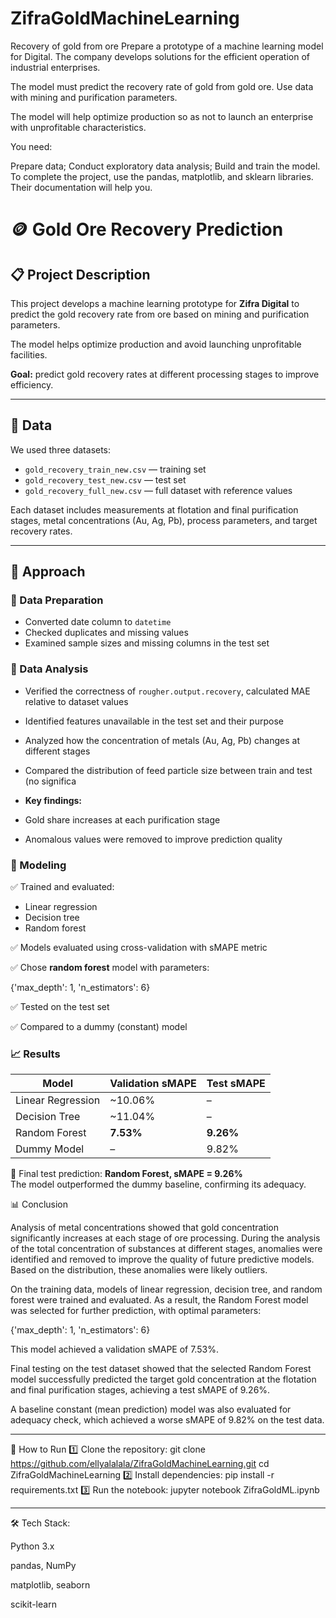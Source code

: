 # ZifraGoldMachineLearning

Recovery of gold from ore
Prepare a prototype of a machine learning model for Digital. The company develops solutions for the efficient operation of industrial enterprises.

The model must predict the recovery rate of gold from gold ore. Use data with mining and purification parameters.

The model will help optimize production so as not to launch an enterprise with unprofitable characteristics.

You need:

Prepare data;
Conduct exploratory data analysis;
Build and train the model.
To complete the project, use the pandas, matplotlib, and sklearn libraries. Their documentation will help you.


# 🪙 Gold Ore Recovery Prediction

## 📋 Project Description
This project develops a machine learning prototype for **Zifra Digital** to predict the gold recovery rate from ore based on mining and purification parameters.  

The model helps optimize production and avoid launching unprofitable facilities.

**Goal:** predict gold recovery rates at different processing stages to improve efficiency.

---

## 📂 Data

We used three datasets:  
- `gold_recovery_train_new.csv` — training set  
- `gold_recovery_test_new.csv` — test set  
- `gold_recovery_full_new.csv` — full dataset with reference values  

Each dataset includes measurements at flotation and final purification stages, metal concentrations (Au, Ag, Pb), process parameters, and target recovery rates.

---

## 🧪 Approach

### 🔷 Data Preparation
- Converted date column to `datetime`
- Checked duplicates and missing values
- Examined sample sizes and missing columns in the test set

### 🔷 Data Analysis
- Verified the correctness of `rougher.output.recovery`, calculated MAE relative to dataset values
- Identified features unavailable in the test set and their purpose
- Analyzed how the concentration of metals (Au, Ag, Pb) changes at different stages
- Compared the distribution of feed particle size between train and test (no significa

- **Key findings:**
- Gold share increases at each purification stage
- Anomalous values were removed to improve prediction quality

### 🔷 Modeling
✅ Trained and evaluated:
- Linear regression  
- Decision tree  
- Random forest  

✅ Models evaluated using cross-validation with sMAPE metric

✅ Chose **random forest** model with parameters:

{'max_depth': 1, 'n_estimators': 6}

✅ Tested on the test set

✅ Compared to a dummy (constant) model

### 📈 Results

| Model                | Validation sMAPE | Test sMAPE |
|-----------------------|------------------|------------|
| Linear Regression     | ~10.06%         | –          |
| Decision Tree         | ~11.04%         | –          |
| Random Forest         | **7.53%**       | **9.26%** |
| Dummy Model           | –               | 9.82%      |

🎯 Final test prediction: **Random Forest, sMAPE = 9.26%**  
The model outperformed the dummy baseline, confirming its adequacy.


📊 Conclusion

Analysis of metal concentrations showed that gold concentration significantly increases at each stage of ore processing. During the analysis of the total concentration of substances at different stages, anomalies were identified and removed to improve the quality of future predictive models. Based on the distribution, these anomalies were likely outliers.

On the training data, models of linear regression, decision tree, and random forest were trained and evaluated. As a result, the Random Forest model was selected for further prediction, with optimal parameters:

{'max_depth': 1, 'n_estimators': 6}

This model achieved a validation sMAPE of 7.53%.

Final testing on the test dataset showed that the selected Random Forest model successfully predicted the target gold concentration at the flotation and final purification stages, achieving a test sMAPE of 9.26%.

A baseline constant (mean prediction) model was also evaluated for adequacy check, which achieved a worse sMAPE of 9.82% on the test data.

_______

🚀 How to Run
1️⃣ Clone the repository:
git clone https://github.com/ellyalalala/ZifraGoldMachineLearning.git
cd ZifraGoldMachineLearning
2️⃣ Install dependencies:
pip install -r requirements.txt
3️⃣ Run the notebook:
jupyter notebook ZifraGoldML.ipynb

_______

🛠 Tech Stack:

Python 3.x

pandas, NumPy

matplotlib, seaborn

scikit-learn
